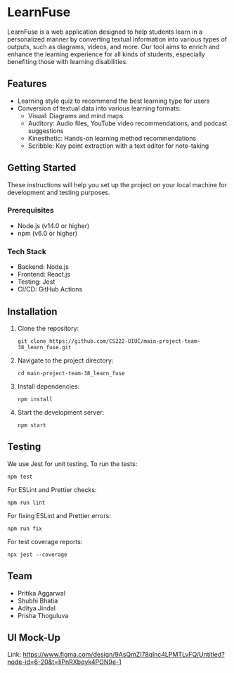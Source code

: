 ﻿# LearnFuse

LearnFuse is a web application designed to help students learn in a personalized manner by converting textual information into various types of outputs, such as diagrams, videos, and more. Our tool aims to enrich and enhance the learning experience for all kinds of students, especially benefiting those with learning disabilities.

## Features

- Learning style quiz to recommend the best learning type for users
- Conversion of textual data into various learning formats:
  - Visual: Diagrams and mind maps
  - Auditory: Audio files, YouTube video recommendations, and podcast suggestions
  - Kinesthetic: Hands-on learning method recommendations
  - Scribble: Key point extraction with a text editor for note-taking

## Getting Started

These instructions will help you set up the project on your local machine for development and testing purposes.

### Prerequisites

- Node.js (v14.0 or higher)
- npm (v6.0 or higher)

### Tech Stack

- Backend: Node.js
- Frontend: React.js
- Testing: Jest
- CI/CD: GitHub Actions

## Installation

1. Clone the repository:

   ```
   git clone https://github.com/CS222-UIUC/main-project-team-38_learn_fuse.git
   ```

2. Navigate to the project directory:

   ```
   cd main-project-team-38_learn_fuse
   ```

3. Install dependencies:

   ```
   npm install
   ```

4. Start the development server:
   ```
   npm start
   ```

## Testing

We use Jest for unit testing. To run the tests:

```
npm test
```

For ESLint and Prettier checks:

```
npm run lint
```

For fixing ESLint and Prettier errors:

```
npm run fix 
```

For test coverage reports:

```
npx jest --coverage
```

## Team

- Pritika Aggarwal
- Shubhi Bhatia
- Aditya Jindal
- Prisha Thoguluva

## UI Mock-Up

Link: https://www.figma.com/design/9AsQmZl78qlnc4LPMTLvFQ/Untitled?node-id=6-20&t=IiPnRXbqyk4PON9e-1
